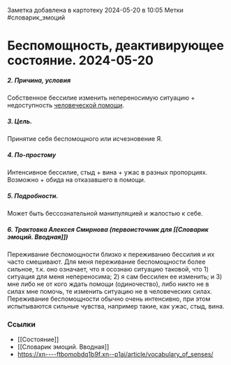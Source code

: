 Заметка добавлена в картотеку 2024-05-20 в 10:05
Метки #словарик_эмоций 

#  Беспомощность, деактивирующее состояние. 2024-05-20

##### 2. Причина, условия
Собственное бессилие изменить непереносимую ситуацию + недоступность <u>человеческой помощи</u>. 
##### 3. Цель.
Принятие себя беспомощного или исчезновение Я.
##### 4. По-простому
Интенсивное бессилие, стыд + вина + ужас в разных пропорциях. Возможно + обида на отказавшего в помощи.
##### 5. Подробности.
Может быть бессознательной манипуляцией и жалостью к себе.
##### 6. Трактовка Алексея Смирнова (первоисточник для [[Словарик эмоций. Вводная]])
Переживание беспомощности близко к переживанию бессилия и их часто смешивают. Для меня переживание беспомощности более сильное, т.к. оно означает, что я осознаю ситуацию таковой, что 1) ситуация для меня непереносима; 2) я сам бессилен ее изменить; и 3) мне либо не от кого ждать помощи (одиночество), либо никто не в силах мне помочь, те изменить ситуацию не в человеческих силах. Переживание беспомощности обычно очень интенсивно, при этом испытываются сильные чувства, например такие, как ужас, стыд, вина.


### Ссылки
- [[Состояние]]
- [[Словарик эмоций. Вводная]]
- https://xn----ftbomobdq1b9f.xn--p1ai/article/vocabulary_of_senses/




